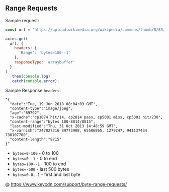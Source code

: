 ## Range Requests

Sample request:

```js
const url = 'https://upload.wikimedia.org/wikipedia/commons/thumb/8/89/Muhammad_Ali_NYWTS.jpg/220px-Muhammad_Ali_NYWTS.jpg';

axios.get(
  url, {
    headers: {
      'Range': 'bytes=100--1'
    },
    responseType: 'arraybuffer'
  }
)
  .then(console.log)
  .catch(console.error);
```

Sample Response `headers`:

```
"{
  "date":"Tue, 19 Jun 2018 08:04:03 GMT",
  "content-type":"image/jpeg",
  "age":"69792",
  "x-cache":"cp1074 hit/14, cp2014 pass, cp5001 miss, cp5001 hit/238",
  "content-range":"bytes 100-8814/8815",
  "last-modified":"Thu, 31 Oct 2013 14:48:59 GMT",
  "x-varnish":"247827316 89773908, 65586865, 1279247, 941137434 738107780",
  "content-length":"8715"
}"
```

* `bytes=0-100` - 0 to 100
* `bytes=0--1` - 0 to end
* `bytes=100--1` - 100 to end
* `bytes=-500` - last 500 bytes
* `bytes=0-0,-1` - first and last byte

@ https://www.keycdn.com/support/byte-range-requests/
